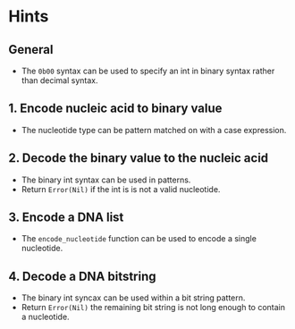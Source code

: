# Hints

## General

- The `0b00` syntax can be used to specify an int in binary syntax rather than
  decimal syntax.

## 1. Encode nucleic acid to binary value

- The nucleotide type can be pattern matched on with a case expression.

## 2. Decode the binary value to the nucleic acid

- The binary int syntax can be used in patterns.
- Return `Error(Nil)` if the int is is not a valid nucleotide.

## 3. Encode a DNA list

- The `encode_nucleotide` function can be used to encode a single nucleotide.

## 4. Decode a DNA bitstring

- The binary int syncax can be used within a bit string pattern.
- Return `Error(Nil)` the remaining bit string is not long enough to contain a
  nucleotide.
